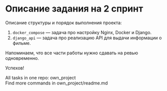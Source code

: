 # Описание задания на 2 спринт

Описание структуры и порядок выполнения проекта:

1. `docker_compose` — задача про настройку Nginx, Docker и Django.
2. `django_api` — задача про реализацию API для выдачи информации о фильме.

Напоминаем, что все части работы нужно сдавать на ревью одновременно.

Успехов!

All tasks in one repo: own_project <br>
Find more commands in own_project/readme.md <br>
